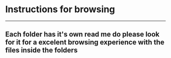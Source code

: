 # **Instructions for browsing**
-------------
**Each folder has it's own read me**
**do please look for it for a excelent browsing experience with the files inside the folders**
-------------